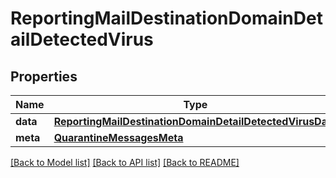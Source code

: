 # ReportingMailDestinationDomainDetailDetectedVirus

## Properties
Name | Type | Description | Notes
------------ | ------------- | ------------- | -------------
**data** | [**ReportingMailDestinationDomainDetailDetectedVirusData**](ReportingMailDestinationDomainDetailDetectedVirusData.md) |  | [optional] 
**meta** | [**QuarantineMessagesMeta**](QuarantineMessagesMeta.md) |  | [optional] 

[[Back to Model list]](../README.md#documentation-for-models) [[Back to API list]](../README.md#documentation-for-api-endpoints) [[Back to README]](../README.md)

